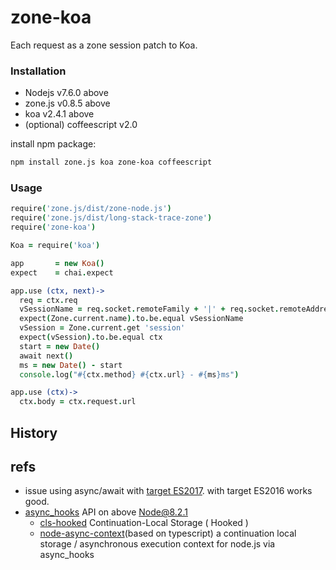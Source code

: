 # zone-koa

Each request as a zone session patch to Koa.

### Installation

* Nodejs v7.6.0 above
* zone.js v0.8.5 above
* koa v2.4.1 above
* (optional) coffeescript v2.0

install npm package:

```bash
npm install zone.js koa zone-koa coffeescript
```

### Usage

```coffee
require('zone.js/dist/zone-node.js')
require('zone.js/dist/long-stack-trace-zone')
require('zone-koa')

Koa = require('koa')

app       = new Koa()
expect    = chai.expect

app.use (ctx, next)->
  req = ctx.req
  vSessionName = req.socket.remoteFamily + '|' + req.socket.remoteAddress + '|'+ req.socket.remotePort
  expect(Zone.current.name).to.be.equal vSessionName
  vSession = Zone.current.get 'session'
  expect(vSession).to.be.equal ctx
  start = new Date()
  await next()
  ms = new Date() - start
  console.log("#{ctx.method} #{ctx.url} - #{ms}ms")

app.use (ctx)->
  ctx.body = ctx.request.url
```

## History

## refs

*  issue using async/await with [target ES2017](https://github.com/angular/zone.js/issues/740). with target ES2016 works good.
* [async_hooks](https://github.com/nodejs/node/blob/master/doc/api/async_hooks.md) API on above Node@8.2.1
  * [cls-hooked](https://github.com/jeff-lewis/cls-hooked) Continuation-Local Storage ( Hooked )
  * [node-async-context](https://github.com/gms1/node-async-context)(based on typescript) a continuation local storage / asynchronous execution context for node.js via async_hooks
